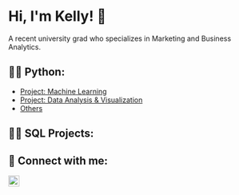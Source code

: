 <h1> Hi, I'm Kelly! 👋</h1>
A recent university grad who specializes in Marketing and Business Analytics.

<h2>👩‍💻 Python:</h2>

- [Project: Machine Learning](https://github.com/kelkao91/Python/tree/7939820ab640ddf6ff3e9c5fa4b293d758576146/Project_Machine%20Learning)
- [Project: Data Analysis & Visualization](https://github.com/kelkao91/Python/tree/7939820ab640ddf6ff3e9c5fa4b293d758576146/Project_Data%20Analysis%20%26%20Visualization)
- [Others](https://github.com/kelkao91/Python/tree/main)


<h2>👩‍💻 SQL Projects:</h2>


<h2> 🤳 Connect with me:</h2>

[<img align="left" alt="KellyKao | LinkedIn" width="22px" src="https://cdn.jsdelivr.net/npm/simple-icons@v3/icons/linkedin.svg" />][linkedin]

[linkedin]: https://linkedin.com/in/kellykao

